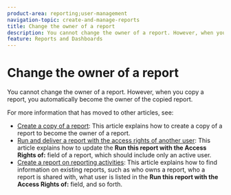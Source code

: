 ```yaml
---
product-area: reporting;user-management
navigation-topic: create-and-manage-reports
title: Change the owner of a report
description: You cannot change the owner of a report. However, when you copy a report, you automatically become the owner of the copied report.
feature: Reports and Dashboards
---
```


# Change the owner of a report

You cannot change the owner of a report. However, when you copy a report, you automatically become the owner of the copied report.

For more information that has moved to other articles, see:

* [Create a copy of a report](../../../reports-and-dashboards/reports/creating-and-managing-reports/create-copy-report.md): This article explains how to create a copy of a report to become the owner of a report.
* [Run and deliver a report with the access rights of another user](../../../reports-and-dashboards/reports/creating-and-managing-reports/run-deliver-report-access-rights-another-user.md): This article explains how to update the **Run this report with the Access Rights of:** field of a report, which should include only an active user.
* [Create a report on reporting activities](../../../reports-and-dashboards/reports/report-usage/create-report-reporting-activities.md): This article explains how to find information on existing reports, such as who owns a report, who a report is shared with, what user is listed in the **Run this report with the Access Rights of:** field, and so forth.

